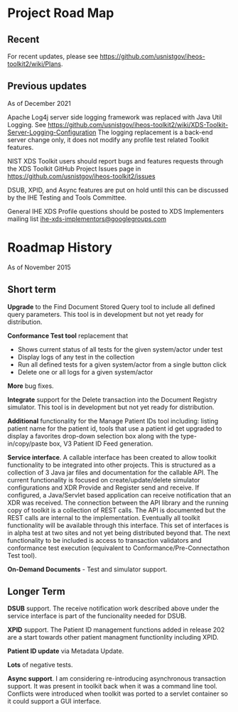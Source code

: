 # Project Road Map #

## Recent 
For recent updates, please see https://github.com/usnistgov/iheos-toolkit2/wiki/Plans.

## Previous updates
As of December 2021

Apache Log4j server side logging framework was replaced with Java Util Logging. See https://github.com/usnistgov/iheos-toolkit2/wiki/XDS-Toolkit-Server-Logging-Configuration
The logging replacement is a back-end server change only, it does not modify any profile test related Toolkit features.

NIST XDS Toolkit users should report bugs and features requests through the XDS Toolkit GitHub Project Issues page in https://github.com/usnistgov/iheos-toolkit2/issues

DSUB, XPID, and Async features are put on hold until this can be discussed by the IHE Testing and Tools Committee.

General IHE XDS Profile questions should be posted to
XDS Implementers mailing list
ihe-xds-implementors@googlegroups.com

# Roadmap History
As of November 2015

## Short term ##

**Upgrade** to the Find Document Stored Query tool to include all defined query parameters.  This tool is in development
but not yet ready for distribution.

**Conformance Test tool** replacement that

* Shows current status of all tests for the given system/actor under test
* Display logs of any test in the collection
* Run all defined tests for a given system/actor from a single button click
* Delete one or all logs for a given system/actor

**More** bug fixes.

**Integrate** support for the Delete transaction into the Document Registry simulator. This tool is in
development but not yet ready for distribution.

**Additional** functionality for the Manage Patient IDs tool including: listing patient name for the patient id, tools
that use a patient id get upgraded to display a favorites drop-down selection box along with the type-in/copy/paste box,
V3 Patient ID Feed generation.

**Service interface**. A callable interface has been created to allow toolkit functionality to be integrated into other projects.
This is structured as a collection of 3 Java jar files and documentation for the callable API.  The current functionality
is focused on create/update/delete simulator configurations and XDR Provide and Register send and receive. If configured,
a Java/Servlet based application can receive notification that an XDR was received. The connection between the API
library and the running copy of toolkit is a collection of REST calls.  The API is documented but the REST calls
are internal to the implementation. Eventually all toolkit functionality will be available through this interface.
This set of interfaces is in alpha test at two sites and not yet being distributed beyond that. The next functionality
to be included is access to transaction validators and conformance test execution (equivalent to
Conformance/Pre-Connectathon Test tool).

**On-Demand Documents** - Test and simulator support.

## Longer Term ##

**DSUB** support. The receive notification work described above under the service interface is part of the
funcionality needed for DSUB.

**XPID** support.  The Patient ID management functions added in release 202 are a start towards other patient managment
functionlity including XPID.

**Patient ID update** via Metadata Update.

**Lots** of negative tests.

**Async support**.  I am considering re-introducing asynchronous transaction support.  It was present in toolkit back
when it was a command line tool.  Conflicts were introduced when toolkit was ported to a servlet container so it could
support a GUI interface.